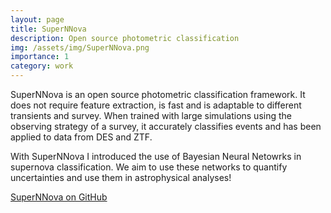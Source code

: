 ```yaml
---
layout: page
title: SuperNNova
description: Open source photometric classification
img: /assets/img/SuperNNova.png
importance: 1
category: work
---
```


SuperNNova is an open source photometric classification framework. It does not require feature extraction, is fast and is adaptable to different transients and survey. When trained with large simulations using the observing strategy of a survey, it accurately classifies events and has been applied to data from DES and ZTF.

With SuperNNova I introduced the use of Bayesian Neural Netowrks in supernova classification. We aim to use these networks to quantify uncertainties and use them in astrophysical analyses!

[SuperNNova on GitHub](https://github.com/supernnova/SuperNNova)
